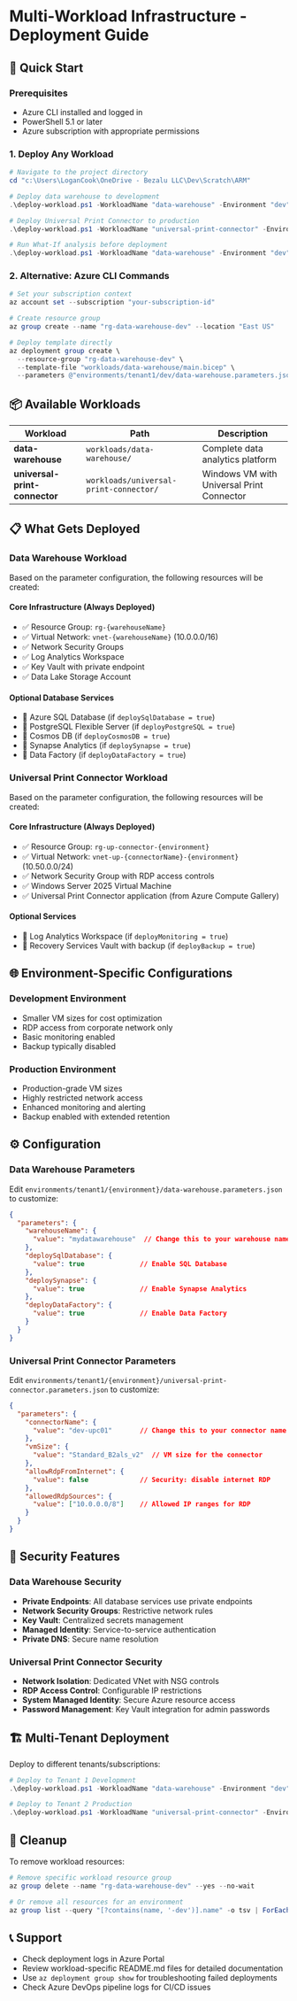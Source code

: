 # Multi-Workload Infrastructure - Deployment Guide

## 🚀 Quick Start

### Prerequisites
- Azure CLI installed and logged in
- PowerShell 5.1 or later
- Azure subscription with appropriate permissions

### 1. Deploy Any Workload

```powershell
# Navigate to the project directory
cd "c:\Users\LoganCook\OneDrive - Bezalu LLC\Dev\Scratch\ARM"

# Deploy data warehouse to development
.\deploy-workload.ps1 -WorkloadName "data-warehouse" -Environment "dev" -SubscriptionId "your-subscription-id" -TenantId "your-tenant-id"

# Deploy Universal Print Connector to production
.\deploy-workload.ps1 -WorkloadName "universal-print-connector" -Environment "prod" -SubscriptionId "your-subscription-id" -TenantId "your-tenant-id"

# Run What-If analysis before deployment
.\deploy-workload.ps1 -WorkloadName "data-warehouse" -Environment "dev" -SubscriptionId "your-subscription-id" -TenantId "your-tenant-id" -WhatIf
```

### 2. Alternative: Azure CLI Commands

```powershell
# Set your subscription context
az account set --subscription "your-subscription-id"

# Create resource group
az group create --name "rg-data-warehouse-dev" --location "East US"

# Deploy template directly
az deployment group create \
  --resource-group "rg-data-warehouse-dev" \
  --template-file "workloads/data-warehouse/main.bicep" \
  --parameters @"environments/tenant1/dev/data-warehouse.parameters.json"
```

## 📦 Available Workloads

| Workload | Path | Description |
|----------|------|-------------|
| **data-warehouse** | `workloads/data-warehouse/` | Complete data analytics platform |
| **universal-print-connector** | `workloads/universal-print-connector/` | Windows VM with Universal Print Connector |

## 📋 What Gets Deployed

### Data Warehouse Workload
Based on the parameter configuration, the following resources will be created:

#### Core Infrastructure (Always Deployed)
- ✅ Resource Group: `rg-{warehouseName}`
- ✅ Virtual Network: `vnet-{warehouseName}` (10.0.0.0/16)
- ✅ Network Security Groups
- ✅ Log Analytics Workspace
- ✅ Key Vault with private endpoint
- ✅ Data Lake Storage Account

#### Optional Database Services
- 🔘 Azure SQL Database (if `deploySqlDatabase = true`)
- 🔘 PostgreSQL Flexible Server (if `deployPostgreSQL = true`)
- 🔘 Cosmos DB (if `deployCosmosDB = true`)
- 🔘 Synapse Analytics (if `deploySynapse = true`)
- 🔘 Data Factory (if `deployDataFactory = true`)

### Universal Print Connector Workload
Based on the parameter configuration, the following resources will be created:

#### Core Infrastructure (Always Deployed)
- ✅ Resource Group: `rg-up-connector-{environment}`
- ✅ Virtual Network: `vnet-up-{connectorName}-{environment}` (10.50.0.0/24)
- ✅ Network Security Group with RDP access controls
- ✅ Windows Server 2025 Virtual Machine
- ✅ Universal Print Connector application (from Azure Compute Gallery)

#### Optional Services
- 🔘 Log Analytics Workspace (if `deployMonitoring = true`)
- 🔘 Recovery Services Vault with backup (if `deployBackup = true`)

## 🌐 Environment-Specific Configurations

### Development Environment
- Smaller VM sizes for cost optimization
- RDP access from corporate network only
- Basic monitoring enabled
- Backup typically disabled

### Production Environment
- Production-grade VM sizes
- Highly restricted network access
- Enhanced monitoring and alerting
- Backup enabled with extended retention

## ⚙️ Configuration

### Data Warehouse Parameters
Edit `environments/tenant1/{environment}/data-warehouse.parameters.json` to customize:

```json
{
  "parameters": {
    "warehouseName": {
      "value": "mydatawarehouse"  // Change this to your warehouse name
    },
    "deploySqlDatabase": {
      "value": true              // Enable SQL Database
    },
    "deploySynapse": {
      "value": true              // Enable Synapse Analytics
    },
    "deployDataFactory": {
      "value": true              // Enable Data Factory
    }
  }
}
```

### Universal Print Connector Parameters
Edit `environments/tenant1/{environment}/universal-print-connector.parameters.json` to customize:

```json
{
  "parameters": {
    "connectorName": {
      "value": "dev-upc01"       // Change this to your connector name
    },
    "vmSize": {
      "value": "Standard_B2als_v2"  // VM size for the connector
    },
    "allowRdpFromInternet": {
      "value": false             // Security: disable internet RDP
    },
    "allowedRdpSources": {
      "value": ["10.0.0.0/8"]    // Allowed IP ranges for RDP
    }
  }
}
```

## 🔐 Security Features

### Data Warehouse Security
- **Private Endpoints**: All database services use private endpoints
- **Network Security Groups**: Restrictive network rules
- **Key Vault**: Centralized secrets management
- **Managed Identity**: Service-to-service authentication
- **Private DNS**: Secure name resolution

### Universal Print Connector Security
- **Network Isolation**: Dedicated VNet with NSG controls
- **RDP Access Control**: Configurable IP restrictions
- **System Managed Identity**: Secure Azure resource access
- **Password Management**: Key Vault integration for admin passwords

## 🏗️ Multi-Tenant Deployment

Deploy to different tenants/subscriptions:

```powershell
# Deploy to Tenant 1 Development
.\deploy-workload.ps1 -WorkloadName "data-warehouse" -Environment "dev" -Tenant "tenant1" -SubscriptionId "tenant1-dev-sub-id" -TenantId "tenant1-id"

# Deploy to Tenant 2 Production
.\deploy-workload.ps1 -WorkloadName "universal-print-connector" -Environment "prod" -Tenant "tenant2" -SubscriptionId "tenant2-prod-sub-id" -TenantId "tenant2-id"
```

## 🧹 Cleanup

To remove workload resources:

```powershell
# Remove specific workload resource group
az group delete --name "rg-data-warehouse-dev" --yes --no-wait

# Or remove all resources for an environment
az group list --query "[?contains(name, '-dev')].name" -o tsv | ForEach-Object { az group delete --name $_ --yes --no-wait }
```

## 📞 Support

- Check deployment logs in Azure Portal
- Review workload-specific README.md files for detailed documentation
- Use `az deployment group show` for troubleshooting failed deployments
- Check Azure DevOps pipeline logs for CI/CD issues
